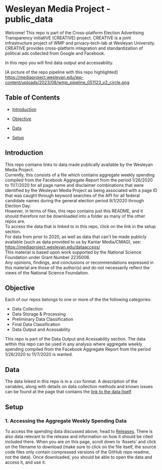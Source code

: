  # Wesleyan Media Project - public_data

Welcome! This repo is part of the Cross-platform Election Advertising Transparency initiatIVE (CREATIVE) project. CREATIVE is a joint infrastructure project of WMP and privacy-tech-lab at Wesleyan University. CREATIVE provides cross-platform integration and standardization of political ads collected from Google and Facebook.

In this repo you will find data output and accessability. 

[A picture of the repo pipeline with this repo highlighted] https://mediaproject.wesleyan.edu/wp-content/uploads/2023/08/wmp_pipeline_051123_v2_circle.png 


## Table of Contents

- [Introduction](#introduction)

- [Objective](#objective)

- [Data](#data)

- [Setup](#setup)

## Introduction
This repo contains links to data made publically available by the Wesleyan Media Project. <br>
Currently, this consists of a file which contains aggregate weekly spending compiled from the Facebook Aggregate Report from the period 1/26/2020 to 11/7/2020 for all page name and disclaimer combinations that were identified by the Wesleyan Media Project as being associated with a page ID that was caught through keyword searches of the API for all federal candidate names during the general election period 9/1/2020 through Election Day. <br>
However, in terms of files, this repo contains just this README, and it should therefore not be downloaded into a folder as many of the other repos are. <br>
To access the data that is linked to in this repo, click on the link in the setup section. 
<br>
For data from prior to 2020, as well as data that can't be made publicly available (such as data provided to us by Kantar Media/CMAG), see: https://mediaproject.wesleyan.edu/dataaccess/
<br>
This material is based upon work supported by the National Science Foundation under Grant Number 2235006.
<br>
Any opinions, findings, and conclusions or recommendations expressed in this material are those of the author(s) and do not necessarily reflect the views of the National Science Foundation.

## Objective
Each of our repos belongs to one or more of the the following categories:
- Data Collection
- Data Storage & Processing
- Preliminary Data Classification
- Final Data Classification
- Data Output and Acessability

This repo is part of the Data Output and Acessability section. The data within this repo can be used in any analysis where aggregate weekly spending compiled from the Facebook Aggregate Report from the period 1/26/2020 to 11/7/2020 is wanted. 

## Data

The data linked in this repo is in a .csv format. A description of the variables, along with details on data collection methods and known issues can be found at the page that contains the [link to the data itself](https://github.com/Wesleyan-Media-Project/public_data/releases)


## Setup


### 1. Accessing the Aggregate Weekly Spending Data 

To access the spending data discussed above, head to [Releases](https://github.com/Wesleyan-Media-Project/public_data/releases). There is also data relevant to the release and information on how it should be cited included there. When you are on this page, scroll down to 'Assets' and click on the filename to download (make sure to click on the file itself, the source code files only contain compressed versions of the GitHub repo readme, not the data). Once downloaded, you should be able to open the data and access it, and use it. 